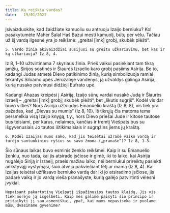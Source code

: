 ```yaml
---
title: Ką reiškia vardas? 
date:   19/01/2021
---
```


Įsivaizduokite, kad žaidžiate kamuoliu su antruoju Izaijo berniuku? Kol pasakytumėte Maher Šalal Haš Bazui mesti kamuolį, būtų per vėlu. Tačiau už šį vardą ilgesnė yra jo reikšmė: „greitai [imk] grobį, skubėk plėšti“.

`5. Vardo žinia akivaizdžiai susijusi su greitu užkariavimu, bet kas ir ką užkariauja? Iz 8, 4.`

Iz 8, 1–10 užtvirtinama 7 skyriaus žinia. Prieš vaikui pasiekiant tam tikrą amžių, Sirijos sostinės ir Šiaurės Izraelio karo grobį pasiims Asirija. Be to, kadangi Judas atmetė Dievo patikinimo žinią, kurią simbolizuoja ramiai tekantys Siloamo upės Jeruzalėje vandenys, ją užvaldys galinga Asirija, kurią nusako patvinusi didžioji Eufrato upė.

Kadangi Ahazas kreipėsi į Asiriją, Izaijo sūnų vardai nusakė Judą ir Šiaurės Izraelį – „greitai [imk] grobį; skubėk plėšti“, bet „likutis sugrįš“. Kodėl vis dar buvo vilties? Nors Asirija užtvindys Emanuelio kraštą (Iz 8, 8), vis tiek yra pažadas, kad „Dievas su mumis“ (Iz 8, 10). Iš tikrųjų čia matoma tema persmelkia visą Izaijo knygą, t.y., nors Dievo priešai Jude ir kitose tautose bus teisiami, per karus, nelaimes, kančias ir tremtį Viešpats bus su išgyvenusiais Jo tautos ištikimaisiais ir sugrąžins jiems jų kraštą.	

`6. Kodėl Izaijas mums sako, kad jis teisėtai užrašė vaiko vardą ir turėjo santuokinius ryšius su savo žmona („pranaše“)? Iz 8, 1–3.`

Šio sūnaus laikas buvo esminis ženklo reikšmei. Kaip ir su Emanuelio ženklu, nuo tada, kai jis atsirado įsčiose ir gimė, iki to laiko, kai Asirija nugalėjo Siriją ir Izraelį, praeis mažiau laiko, nei berniukui prireiktų pasiekti ankstyvąjį vystymąsi, šiuo atveju pakviečiant tėtį ar mamą (Iz 8, 4). Kai Izaijas teisėtai užfiksavo berniuko vardą dar iki jo atsiradimo įsčiose, jis padarė vaiką ir jo vardą vieša pranašyste, kurią galėjo patvirtinti vėlesni įvykiai.

`Nepaisant pakartotinų Viešpatį išpažinusios tautos klaidų, Jis vis tiek norėjo ją išgelbėti. Kaip mes galime paisyti šio principo ir pritaikyti jį sau asmeniškai, ypač, kai mums nepasiseka ir puolame mūsų dvasiname gyvenime?`